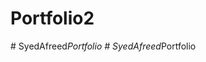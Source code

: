 # Portfolio2
#   S y e d A f r e e d _ P o r t f o l i o  
 #   S y e d A f r e e d _ P o r t f o l i o  
 